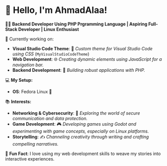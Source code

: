 # 👋 Hello, I'm AhmadAlaa!

👨‍💻 **Backend Developer Using PHP Prgramming Language | Aspiring Full-Stack Developer | Linux Enthusiast**

🌱 Currently working on:
- **Visual Studio Code Theme**: 🎨 *Custom theme for Visual Studio Code using CSS* (`MyVisualStudioCodeTheme`)
- **Web Development**: 🌐 *Creating dynamic elements using JavaScript for a navigation bar.*
- **Backend Development**: 🔧 *Building robust applications with PHP.*

💻 **My Setup:**
- **OS**: Fedora Linux 🐧

📚 **Interests:**
- **Networking & Cybersecurity**: 🔐 *Exploring the world of secure communication and data protection.*
- **Game Development**: 🎮 *Developing games using Godot and experimenting with game concepts, especially on Linux platforms.*
- **Storytelling**: ✍️ *Channeling creativity through writing and crafting compelling narratives.*
  
🚀 **Fun Fact**: I love using my web development skills to weave my stories into interactive experiences.


<!---
AhmadAlaa1/AhmadAlaa1 is a ✨ special ✨ repository because its `README.md` (this file) appears on your GitHub profile.
You can click the Preview link to take a look at your changes.
--->
